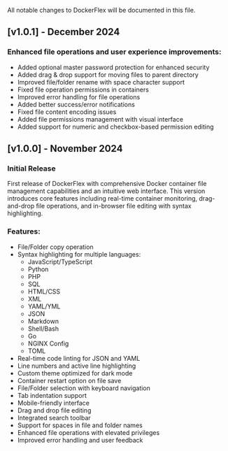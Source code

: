 
All notable changes to DockerFlex will be documented in this file.

## [v1.0.1] - December 2024

### Enhanced file operations and user experience improvements:

- Added optional master password protection for enhanced security
- Added drag & drop support for moving files to parent directory
- Improved file/folder rename with space character support
- Fixed file operation permissions in containers
- Improved error handling for file operations
- Added better success/error notifications
- Fixed file content encoding issues
- Added file permissions management with visual interface
- Added support for numeric and checkbox-based permission editing

## [v1.0.0] - November 2024

### Initial Release

First release of DockerFlex with comprehensive Docker container file management capabilities and an intuitive web interface. This version introduces core features including real-time container monitoring, drag-and-drop file operations, and in-browser file editing with syntax highlighting.

### Features:

- File/Folder copy operation
- Syntax highlighting for multiple languages:
  - JavaScript/TypeScript
  - Python
  - PHP
  - SQL
  - HTML/CSS
  - XML
  - YAML/YML
  - JSON
  - Markdown
  - Shell/Bash
  - Go
  - NGINX Config
  - TOML
- Real-time code linting for JSON and YAML
- Line numbers and active line highlighting
- Custom theme optimized for dark mode
- Container restart option on file save
- File/Folder selection with keyboard navigation
- Tab indentation support
- Mobile-friendly interface
- Drag and drop file editing
- Integrated search toolbar
- Support for spaces in file and folder names
- Enhanced file operations with elevated privileges
- Improved error handling and user feedback 